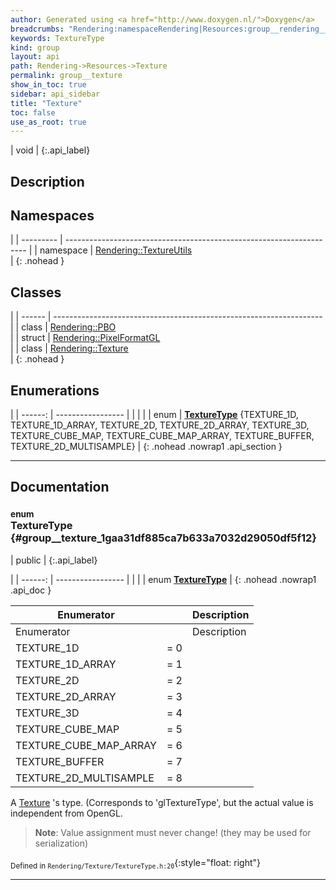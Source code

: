 ```yaml
---
author: Generated using <a href="http://www.doxygen.nl/">Doxygen</a>
breadcrumbs: "Rendering:namespaceRendering|Resources:group__rendering__resources"
keywords: TextureType
kind: group
layout: api
path: Rendering->Resources->Texture
permalink: group__texture
show_in_toc: true
sidebar: api_sidebar
title: "Texture"
toc: false
use_as_root: true
---
```


| void |
{:.api_label}

## Description





## Namespaces

|
| --------- | -------------------------------------------------------------------- | 
| namespace | [Rendering::TextureUtils](namespaceRendering_1_1TextureUtils) <br/>  | 
{: .nohead }

## Classes

|
| ------ | ------------------------------------------------------------------- | 
| class  | [Rendering::PBO](classRendering_1_1PBO) <br/>                       | 
| struct | [Rendering::PixelFormatGL](structRendering_1_1PixelFormatGL) <br/>  | 
| class  | [Rendering::Texture](classRendering_1_1Texture) <br/>               | 
{: .nohead }

## Enumerations

|
| ------: | ----------------- |
|  | |
| enum | **[TextureType](#group%5F%5Ftexture_1gaa31df885ca7b633a7032d29050df5f12)** {TEXTURE_1D, TEXTURE_1D_ARRAY, TEXTURE_2D, TEXTURE_2D_ARRAY, TEXTURE_3D, TEXTURE_CUBE_MAP, TEXTURE_CUBE_MAP_ARRAY, TEXTURE_BUFFER, TEXTURE_2D_MULTISAMPLE} |
{: .nohead .nowrap1 .api_section }


-------------------------------------------------------------------

## Documentation

### <small>enum</small><br/> TextureType {#group__texture_1gaa31df885ca7b633a7032d29050df5f12}

| public |
{:.api_label}

|
| ------: | ----------------- |
|  |
| enum **[TextureType](#group%5F%5Ftexture_1gaa31df885ca7b633a7032d29050df5f12)** |
{: .nohead .nowrap1 .api_doc }

| Enumerator             |     | Description | 
| ---------------------- | --- | ----------- | 
| Enumerator             |     | Description | 
| TEXTURE_1D             | = 0 |             | 
| TEXTURE_1D_ARRAY       | = 1 |             | 
| TEXTURE_2D             | = 2 |             | 
| TEXTURE_2D_ARRAY       | = 3 |             | 
| TEXTURE_3D             | = 4 |             | 
| TEXTURE_CUBE_MAP       | = 5 |             | 
| TEXTURE_CUBE_MAP_ARRAY | = 6 |             | 
| TEXTURE_BUFFER         | = 7 |             | 
| TEXTURE_2D_MULTISAMPLE | = 8 |             | 



A [Texture](classRendering_1_1Texture) 's type. (Corresponds to 'glTextureType', but the actual value is independent from OpenGL.
> **Note**: Value assignment must never change! (they may be used for serialization)






<sub>Defined in `Rendering/Texture/TextureType.h:20`</sub>{:style="float: right"}

-------------------------------------------------------------------

